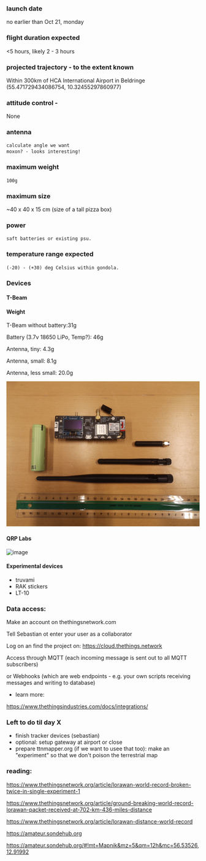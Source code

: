 ### launch date

no earlier than Oct 21, monday

### flight duration expected
<5 hours, likely 2 - 3 hours

### projected trajectory - to the extent known
Within 300km of HCA International Airport in Beldringe (55.471729434086754, 10.32455297860977)

### attitude control -
None

### antenna
	calculate angle we want
	moxon? - looks interesting!

### maximum weight
	100g

### maximum size
 ~40 x 40 x 15 cm (size of a tall pizza box)
 
### power
	saft batteries or existing psu.

### temperature range expected
	(-20) - (+30) deg Celsius within gondola.

### Devices

#### T-Beam

#### Weight

T-Beam without battery:31g

Battery (3.7v 18650 LiPo, Temp?): 46g

Antenna, tiny: 4.3g

Antenna, small: 8.1g

Antenna, less small: 20.0g

![Things weighed.](t-beams_3antennas_battery_ruler.jpg)

#### QRP Labs

![image](https://github.com/user-attachments/assets/4f71fcc3-6d28-47e3-b4c8-585aa03b68b9)

#### Experimental devices

- truvami
- RAK stickers
- LT-10


### Data access:

Make an account on thethingsnetwork.com

Tell Sebastian ot enter your user as a collaborator

Log on an find the project on:
https://cloud.thethings.network

Access through MQTT (each incoming message is sent out to all MQTT subscribers) 

or Webhooks (which are web endpoints - e.g. your own scripts receiving messages and writing to database)

- learn more:

https://www.thethingsindustries.com/docs/integrations/

### Left to do til day X

- finish tracker devices (sebastian)
- optional: setup gateway at airport or close
- prepare ttnmapper.org (if we want to usee that too): make an "experiment" so that we don't poison the terrestrial map



### reading:

https://www.thethingsnetwork.org/article/lorawan-world-record-broken-twice-in-single-experiment-1

https://www.thethingsnetwork.org/article/ground-breaking-world-record-lorawan-packet-received-at-702-km-436-miles-distance

https://www.thethingsnetwork.org/article/lorawan-distance-world-record

https://amateur.sondehub.org

https://amateur.sondehub.org/#!mt=Mapnik&mz=5&qm=12h&mc=56.53526,12.91992
